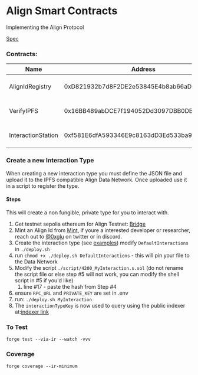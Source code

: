 # Align Smart Contracts

Implementing the Align Protocol

[Spec](https://github.com/AlignNetwork/protocol)

### Contracts:

| Name               | Address                                    | abi                                 | network          | version |
| ------------------ | ------------------------------------------ | ----------------------------------- | ---------------- | ------- |
| AlignIdRegistry    | 0xD821932b7d8F2DE2e53845E4b8ab66aD661cA130 | [abi](/abi/AlignIdRegistry.json)    | Align Testnet v2 | v1.0.0  |
| VerifyIPFS         | 0x16BB489abDCE7f194052Dd3097DBB0DBE2d1F805 | [abi](/abi/VerifyIPFS.json)         | Align Testnet v2 | v0.0.0  |
| InteractionStation | 0xf581E6dfA593346E9c8163dD3Ed533ba9733A97a | [abi](/abi/InteractionStation.json) | Align Testnet v2 | v1.0.0  |

### Create a new Interaction Type

When creating a new interaction type you must define the JSON file and upload it to the IPFS compatible Align Data
Network. Once uploaded use it in a script to register the type.

#### Steps

This will create a non fungible, private type for you to interact with.

1. Get testnet sepolia ethereum for Align Testnet: [Bridge](https://align.network/bridge)
2. Mint an Align Id from [Mint](https://mint.align.network), if youre a interested developer or researcher, reach out to
   [@0xglu](http://twitter.com/0xglu) on twitter or in discord.
3. Create the interaction type (see [examples](/examples)) modify `DefaultInteractions` in `./deploy.sh`
4. run `chmod +x ./deploy.sh DefaultInteractions` - this will pin your file to the Data Network
5. Modify the script `./script/4200_MyInteraction.s.sol` (do not rename the script file or else step #5 will not work,
   you can modify the shell script in #5 if you'd like)
   1. line #17 - paste the hash from Step #4
6. ensure `RPC_URL` and `PRIVATE_KEY` are set in .env
7. run: `./deploy.sh MyInteraction`
8. The `interactionTypeKey` is now used to query using the public indexer at:[indexer link]()

### To Test

`forge test --via-ir --watch -vvv`

### Coverage

`forge coverage --ir-minimum`
